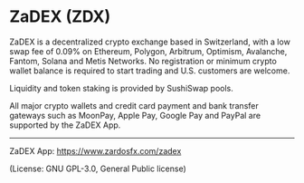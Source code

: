 # ZaDEX (ZDX)
ZaDEX is a decentralized crypto exchange based in Switzerland, with a low swap fee of 0.09% on Ethereum, Polygon, Arbitrum, Optimism, Avalanche, Fantom, Solana and Metis Networks. No registration or minimum crypto wallet balance is required to start trading and U.S. customers are welcome.

Liquidity and token staking is provided by SushiSwap pools.

All major crypto wallets and credit card payment and bank transfer gateways such as MoonPay, Apple Pay, Google Pay and PayPal are supported by the ZaDEX App.

____
ZaDEX App: https://www.zardosfx.com/zadex

(License: GNU GPL-3.0, General Public license)
